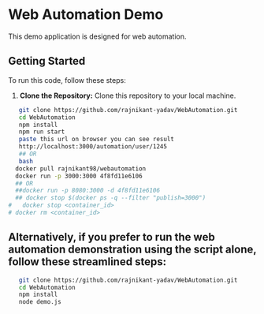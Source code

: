 # Web Automation Demo

This demo application is designed for web automation.

## Getting Started

To run this code, follow these steps:

1. **Clone the Repository:**
   Clone this repository to your local machine.

```bash
   git clone https://github.com/rajnikant-yadav/WebAutomation.git
   cd WebAutomation
   npm install
   npm run start
   paste this url on browser you can see result
   http://localhost:3000/automation/user/1245
   ## OR
   bash
  docker pull rajnikant98/webautomation
  docker run -p 3000:3000 4f8fd11e6106
  ## OR
  ##docker run -p 8080:3000 -d 4f8fd11e6106
  ## docker stop $(docker ps -q --filter "publish=3000") 
#   docker stop <container_id>
# docker rm <container_id>
``` 

## Alternatively, if you prefer to run the web automation demonstration using the script alone, follow these streamlined steps:

```bash
   git clone https://github.com/rajnikant-yadav/WebAutomation.git
   cd WebAutomation
   npm install
   node demo.js
```
